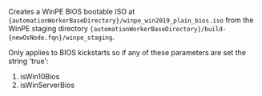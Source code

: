 Creates a WinPE BIOS bootable ISO at `{automationWorkerBaseDirectory}/winpe_win2019_plain_bios.iso` from the WinPE staging directory `{automationWorkerBaseDirectory}/build-{newOsNode.fqn}/winpe_staging`. 

Only applies to BIOS kickstarts so if any of these parameters are set the string 'true':

1. isWin10Bios
2. isWinServerBios